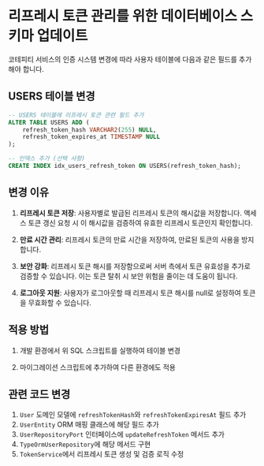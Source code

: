 # 리프레시 토큰 관리를 위한 데이터베이스 스키마 업데이트

코테피티 서비스의 인증 시스템 변경에 따라 사용자 테이블에 다음과 같은 필드를 추가해야 합니다.

## USERS 테이블 변경

```sql
-- USERS 테이블에 리프레시 토큰 관련 필드 추가
ALTER TABLE USERS ADD (
    refresh_token_hash VARCHAR2(255) NULL,
    refresh_token_expires_at TIMESTAMP NULL
);

-- 인덱스 추가 (선택 사항)
CREATE INDEX idx_users_refresh_token ON USERS(refresh_token_hash);
```

## 변경 이유

1. **리프레시 토큰 저장**: 사용자별로 발급된 리프레시 토큰의 해시값을 저장합니다. 액세스 토큰 갱신 요청 시 이 해시값을 검증하여 유효한 리프레시 토큰인지 확인합니다.

2. **만료 시간 관리**: 리프레시 토큰의 만료 시간을 저장하여, 만료된 토큰의 사용을 방지합니다.

3. **보안 강화**: 리프레시 토큰 해시를 저장함으로써 서버 측에서 토큰 유효성을 추가로 검증할 수 있습니다. 이는 토큰 탈취 시 보안 위험을 줄이는 데 도움이 됩니다.

4. **로그아웃 지원**: 사용자가 로그아웃할 때 리프레시 토큰 해시를 null로 설정하여 토큰을 무효화할 수 있습니다.

## 적용 방법

1. 개발 환경에서 위 SQL 스크립트를 실행하여 테이블 변경

2. 마이그레이션 스크립트에 추가하여 다른 환경에도 적용

## 관련 코드 변경

1. `User` 도메인 모델에 `refreshTokenHash`와 `refreshTokenExpiresAt` 필드 추가
2. `UserEntity` ORM 매핑 클래스에 해당 필드 추가
3. `UserRepositoryPort` 인터페이스에 `updateRefreshToken` 메서드 추가
4. `TypeOrmUserRepository`에 해당 메서드 구현
5. `TokenService`에서 리프레시 토큰 생성 및 검증 로직 수정
